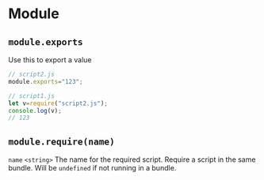# Module
## `module.exports`
Use this to export a value
```javascript
// script2.js
module.exports="123";
```
```javascript
// script1.js
let v=require("script2.js");
console.log(v);
// 123
```

## `module.require(name)`
`name` `<string>` The name for the required script.
Require a script in the same bundle. Will be `undefined` if not running in a bundle.
